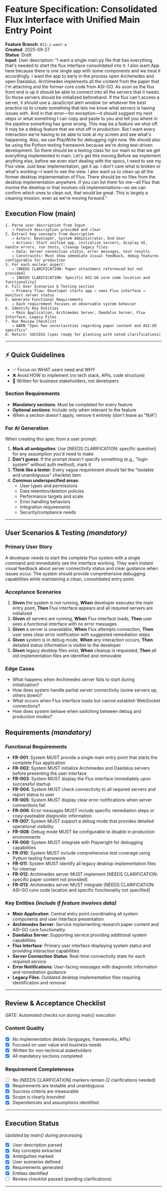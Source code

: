 # Feature Specification: Consolidated Flux Interface with Unified Main Entry Point

**Feature Branch**: `011-i-want-a`  
**Created**: 2025-09-27  
**Status**: Draft  
**Input**: User description: "I want a single main.py file that has everything that's needed to start the flux interface consolidated into it. I also want App here because there is one single app with some components and we treat it accordingly. I want the app to early in the process open Archimedes and open Daedalus. Archimedes implements all the content from the paper that I'm attaching and the former core code from ASI-GO. As soon as the flux front end is up it should be able to connect into all the servers that it needs. So those servers should be initialized beforehand. If the flux can't access a server, it should use a JavaScript alert window (or whatever the best practice is) to create something that lets me know what servers is having issues with. And in that error—for exception—it should suggest my next steps or what something I can copy and paste to you and tell you where in the pipeline something has gone wrong. This may be a feature we shut off. It may be a debug feature that we shut off in production. But I want every interaction we're having to be able to look at my screen and see what's happening. Also, we use PlayWrite for debugging right now. We should also be using the Python testing framework because we're doing test-driven development. So there should be a testing class for our main so that we get everything implemented in main. Let's get this moving.Before we implement anything else, before we even start dealing with the specs, I need to see my Flux view. Just bear implementation, get it up. I don't care what is broken or what's working—I want to see the view. I also want us to clean up all the former desktop implementation of Flux. There should be no files from the desktop implementation anywhere. If you can list them for me—all Flux that involve the desktop or that involves old implementations—so we can confirm which ones to clean out, that would be great. This is largely a cleaning mission, even as we're moving forward."

## Execution Flow (main)
```
1. Parse user description from Input
   → Feature description provided and clear
2. Extract key concepts from description
   → Actors: Developer, System Administrator, End User
   → Actions: Start unified app, initialize servers, display UI, handle errors, run tests, cleanup legacy files
   → Data: Server connection status, error messages, test results
   → Constraints: Must show immediate visual feedback, debug features configurable for production
3. For each unclear aspect:
   → [NEEDS CLARIFICATION: Paper attachment referenced but not provided]
   → [NEEDS CLARIFICATION: Specific ASI-GO core code location and functionality]
4. Fill User Scenarios & Testing section
   → Primary flow: Developer starts app → sees Flux interface → monitors server status
5. Generate Functional Requirements
   → Each requirement focuses on observable system behavior
6. Identify Key Entities
   → Main Application, Archimedes Server, Daedalus Server, Flux Interface, Legacy Files
7. Run Review Checklist
   → WARN "Spec has uncertainties regarding paper content and ASI-GO specifics"
8. Return: SUCCESS (spec ready for planning with noted clarifications)
```

---

## ⚡ Quick Guidelines
- ✅ Focus on WHAT users need and WHY
- ❌ Avoid HOW to implement (no tech stack, APIs, code structure)
- 👥 Written for business stakeholders, not developers

### Section Requirements
- **Mandatory sections**: Must be completed for every feature
- **Optional sections**: Include only when relevant to the feature
- When a section doesn't apply, remove it entirely (don't leave as "N/A")

### For AI Generation
When creating this spec from a user prompt:
1. **Mark all ambiguities**: Use [NEEDS CLARIFICATION: specific question] for any assumption you'd need to make
2. **Don't guess**: If the prompt doesn't specify something (e.g., "login system" without auth method), mark it
3. **Think like a tester**: Every vague requirement should fail the "testable and unambiguous" checklist item
4. **Common underspecified areas**:
   - User types and permissions
   - Data retention/deletion policies  
   - Performance targets and scale
   - Error handling behaviors
   - Integration requirements
   - Security/compliance needs

---

## User Scenarios & Testing *(mandatory)*

### Primary User Story
A developer needs to start the complete Flux system with a single command and immediately see the interface working. They want instant visual feedback about server connectivity status and clear guidance when issues occur. The system should provide comprehensive debugging capabilities while maintaining a clean, consolidated entry point.

### Acceptance Scenarios
1. **Given** the system is not running, **When** developer executes the main entry point, **Then** Flux interface appears and all required servers are initialized
2. **Given** all servers are running, **When** Flux interface loads, **Then** user sees a functional interface with no error messages
3. **Given** a server is unavailable, **When** Flux attempts connection, **Then** user sees clear error notification with suggested remediation steps
4. **Given** system is in debug mode, **When** any interaction occurs, **Then** detailed status information is visible to the developer
5. **Given** legacy desktop files exist, **When** cleanup is requested, **Then** all old implementation files are identified and removable

### Edge Cases
- What happens when Archimedes server fails to start during initialization?
- How does system handle partial server connectivity (some servers up, others down)?
- What occurs when Flux interface loads but cannot establish WebSocket connections?
- How does system behave when switching between debug and production modes?

## Requirements *(mandatory)*

### Functional Requirements
- **FR-001**: System MUST provide a single main entry point that starts the complete Flux application
- **FR-002**: System MUST initialize Archimedes and Daedalus servers before presenting the user interface
- **FR-003**: System MUST display the Flux interface immediately upon successful startup
- **FR-004**: System MUST check connectivity to all required servers and report status to user
- **FR-005**: System MUST display clear error notifications when server connections fail
- **FR-006**: Error messages MUST include specific remediation steps or copy-pasteable diagnostic information
- **FR-007**: System MUST support a debug mode that provides detailed operational visibility
- **FR-008**: Debug mode MUST be configurable to disable in production environments
- **FR-009**: System MUST integrate with Playwright for debugging capabilities
- **FR-010**: System MUST include comprehensive test coverage using Python testing framework
- **FR-011**: System MUST identify all legacy desktop implementation files for cleanup
- **FR-012**: Archimedes server MUST implement [NEEDS CLARIFICATION: specific paper content not provided]
- **FR-013**: Archimedes server MUST integrate [NEEDS CLARIFICATION: ASI-GO core code location and specific functionality not specified]

### Key Entities *(include if feature involves data)*
- **Main Application**: Central entry point coordinating all system components and user interface presentation
- **Archimedes Server**: Service implementing research paper content and ASI-GO core functionality
- **Daedalus Server**: Supporting service providing additional system capabilities
- **Flux Interface**: Primary user interface displaying system status and providing interaction capabilities
- **Server Connection Status**: Real-time connectivity state for each required service
- **Error Notifications**: User-facing messages with diagnostic information and remediation guidance
- **Legacy Files**: Outdated desktop implementation files requiring identification and removal

---

## Review & Acceptance Checklist
*GATE: Automated checks run during main() execution*

### Content Quality
- [x] No implementation details (languages, frameworks, APIs)
- [x] Focused on user value and business needs
- [x] Written for non-technical stakeholders
- [x] All mandatory sections completed

### Requirement Completeness
- [ ] No [NEEDS CLARIFICATION] markers remain (2 clarifications needed)
- [x] Requirements are testable and unambiguous  
- [x] Success criteria are measurable
- [x] Scope is clearly bounded
- [x] Dependencies and assumptions identified

---

## Execution Status
*Updated by main() during processing*

- [x] User description parsed
- [x] Key concepts extracted
- [x] Ambiguities marked
- [x] User scenarios defined
- [x] Requirements generated
- [x] Entities identified
- [ ] Review checklist passed (pending clarifications)

---

